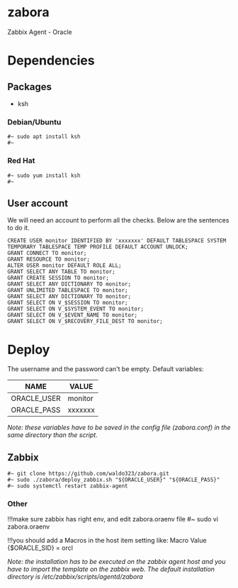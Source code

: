 # zabora
Zabbix Agent - Oracle

# Dependencies
## Packages
* ksh

### Debian/Ubuntu

```
#~ sudo apt install ksh
#~
```

### Red Hat

```
#~ sudo yum install ksh
#~
```

## User account
We will need an account to perform all the checks. Below are the sentences to do it.

```plsql
CREATE USER monitor IDENTIFIED BY 'xxxxxxx' DEFAULT TABLESPACE SYSTEM TEMPORARY TABLESPACE TEMP PROFILE DEFAULT ACCOUNT UNLOCK;
GRANT CONNECT TO monitor;
GRANT RESOURCE TO monitor;
ALTER USER monitor DEFAULT ROLE ALL;
GRANT SELECT ANY TABLE TO monitor;
GRANT CREATE SESSION TO monitor;
GRANT SELECT ANY DICTIONARY TO monitor;
GRANT UNLIMITED TABLESPACE TO monitor;
GRANT SELECT ANY DICTIONARY TO monitor;
GRANT SELECT ON V_$SESSION TO monitor;
GRANT SELECT ON V_$SYSTEM_EVENT TO monitor;
GRANT SELECT ON V_$EVENT_NAME TO monitor;
GRANT SELECT ON V_$RECOVERY_FILE_DEST TO monitor;
```

# Deploy
The username and the password can't be empty.
Default variables:

NAME|VALUE
----|-----
ORACLE_USER|monitor
ORACLE_PASS|xxxxxxx

*Note: these variables have to be saved in the config file (zabora.conf) in the same directory than the script.*

## Zabbix

```
#~ git clone https://github.com/waldo323/zabora.git
#~ sudo ./zabora/deploy_zabbix.sh "${ORACLE_USER}" "${ORACLE_PASS}"
#~ sudo systemctl restart zabbix-agent
```
### Other

!!!make sure zabbix has right env, and edit zabora.oraenv file
#~ sudo vi zabora.oraenv

!!!you should add a Macros in the host item setting like:
  Macro             Value
{$ORACLE_SID}   =   orcl

*Note: the installation has to be executed on the zabbix agent host and you have to import the template on the zabbix web. The default installation directory is /etc/zabbix/scripts/agentd/zabora*

